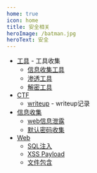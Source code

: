 ```yaml
---
home: true
icon: home
title: 安全相关
heroImage: /batman.jpg
heroText: 安全
---
```

- [工具](tools/readme.md) - 工具收集
  - [信息收集工具](tools/info.md)
  - [渗透工具](tools/attack.md)
  - [解密工具](tools/decrypt.md)
- [CTF](ctf/readme.md)
  - [writeup](ctf/readme.md) - writeup记录
- [信息收集](collection/readme.md)
  - [web信息泄露](collection/info.md)
  - [默认密码收集](collection/passwd.md)
- [Web](web/readme.md)
  - [SQL注入](web/sql_injection.md)
  - [XSS Payload](web/xss.md)
  - [文件包含](web/file_include.md)
